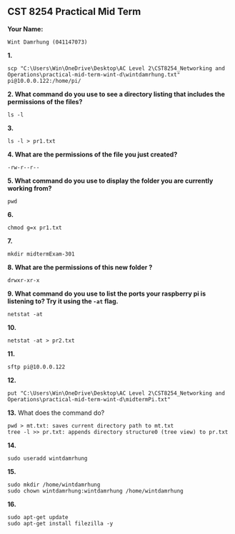 ## CST 8254 Practical Mid Term

**Your Name:**

```
Wint Damrhung (041147073)
```

**1.**

```
scp "C:\Users\Win\OneDrive\Desktop\AC Level 2\CST8254_Networking and Operations\practical-mid-term-wint-d\wintdamrhung.txt" pi@10.0.0.122:/home/pi/
```

**2. What command do you use to see a directory listing that includes the permissions of the files?**

```
ls -l
```

**3.**

```
ls -l > pr1.txt
```

**4. What are the permissions of the file you just created?**

```
-rw-r--r--
```

**5. What command do you use to display the folder you are currently working from?**

```
pwd
```

**6.**

```
chmod g=x pr1.txt
```

**7.**

```
mkdir midtermExam-301
```

**8. What are the permissions of this new folder  ?**

```
drwxr-xr-x
```

**9. What command do you use to list the ports your raspberry pi is listening to? Try it using the `-at` flag.**

```
netstat -at
```

**10.**

```
netstat -at > pr2.txt
```

**11.**

```
sftp pi@10.0.0.122
```

**12.**

```
put "C:\Users\Win\OneDrive\Desktop\AC Level 2\CST8254_Networking and Operations\practical-mid-term-wint-d\midtermPi.txt"
```

**13.** What does the command do?

```
pwd > mt.txt: saves current directory path to mt.txt
tree -l >> pr.txt: appends directory structure0 (tree view) to pr.txt
```

**14.**

```
sudo useradd wintdamrhung
```

 **15.**

```
sudo mkdir /home/wintdamrhung
sudo chown wintdamrhung:wintdamrhung /home/wintdamrhung
```

**16.**

```
sudo apt-get update
sudo apt-get install filezilla -y
```

